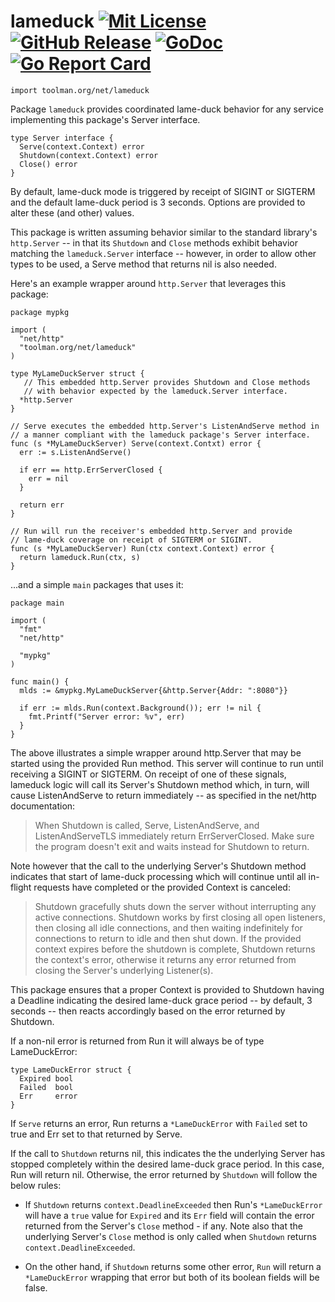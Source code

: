 
# lameduck [![Mit License][mit-img]][mit] [![GitHub Release][release-img]][release] [![GoDoc][godoc-img]][godoc] [![Go Report Card][reportcard-img]][reportcard]

`import toolman.org/net/lameduck`

Package `lameduck` provides coordinated lame-duck behavior for any service
implementing this package's Server interface.

    type Server interface {
      Serve(context.Context) error
      Shutdown(context.Context) error
      Close() error
    }

By default, lame-duck mode is triggered by receipt of SIGINT or SIGTERM
and the default lame-duck period is 3 seconds.  Options are provided to
alter these (and other) values.

This package is written assuming behavior similar to the standard library's
`http.Server` -- in that its `Shutdown` and `Close` methods exhibit behavior
matching the `lameduck.Server` interface -- however, in order to allow other
types to be used, a Serve method that returns nil is also needed.

Here's an example wrapper around `http.Server` that leverages this package:

    package mypkg

    import (
      "net/http"
      "toolman.org/net/lameduck"
    )

    type MyLameDuckServer struct {
       // This embedded http.Server provides Shutdown and Close methods
       // with behavior expected by the lameduck.Server interface.
      *http.Server
    }
    
    // Serve executes the embedded http.Server's ListenAndServe method in
    // a manner compliant with the lameduck package's Server interface.
    func (s *MyLameDuckServer) Serve(context.Contxt) error {
      err := s.ListenAndServe()
    
      if err == http.ErrServerClosed {
        err = nil
      }
    
      return err
    }
    
    // Run will run the receiver's embedded http.Server and provide
    // lame-duck coverage on receipt of SIGTERM or SIGINT.
    func (s *MyLameDuckServer) Run(ctx context.Context) error {
      return lameduck.Run(ctx, s)
    }

...and a simple `main` packages that uses it:

    package main

    import (
      "fmt"
      "net/http"

      "mypkg"
    )

    func main() {
      mlds := &mypkg.MyLameDuckServer{&http.Server{Addr: ":8080"}}

      if err := mlds.Run(context.Background()); err != nil {
        fmt.Printf("Server error: %v", err)
      }
    }

The above illustrates a simple wrapper around http.Server that may be started
using the provided Run method. This server will continue to run until receiving
a SIGINT or SIGTERM. On receipt of one of these signals, lameduck logic will
call its Server's Shutdown method which, in turn, will cause ListenAndServe
to return immediately -- as specified in the net/http documentation:

> When Shutdown is called, Serve, ListenAndServe, and ListenAndServeTLS
> immediately return ErrServerClosed. Make sure the program doesn't exit and
> waits instead for Shutdown to return.

Note however that the call to the underlying Server's Shutdown method indicates
that start of lame-duck processing which will continue until all in-flight
requests have completed or the provided Context is canceled:

> Shutdown gracefully shuts down the server without interrupting any active
> connections. Shutdown works by first closing all open listeners, then
> closing all idle connections, and then waiting indefinitely for connections
> to return to idle and then shut down. If the provided context expires before
> the shutdown is complete, Shutdown returns the context's error, otherwise it
> returns any error returned from closing the Server's underlying Listener(s).

This package ensures that a proper Context is provided to Shutdown having
a Deadline indicating the desired lame-duck grace period -- by default,
3 seconds -- then reacts accordingly based on the error returned by Shutdown.

If a non-nil error is returned from Run it will always be of type
LameDuckError:

    type LameDuckError struct {
      Expired bool
      Failed  bool
      Err     error
    }

If `Serve` returns an error, Run returns a `*LameDuckError` with `Failed` set to
true and Err set to that returned by Serve.

If the call to `Shutdown` returns nil, this indicates the the underlying Server
has stopped completely within the desired lame-duck grace period. In this case,
Run will return nil.  Otherwise, the error returned by `Shutdown` will follow
the below rules:

* If `Shutdown` returns `context.DeadlineExceeded` then Run's `*LameDuckError`
  will have a `true` value for `Expired` and its `Err` field will contain the
  error returned from the Server's `Close` method - if any.  Note also that the
  underlying Server's `Close` method is only called when `Shutdown` returns
  `context.DeadlineExceeded`.

* On the other hand, if `Shutdown` returns some other error, `Run` will return
  a `*LameDuckError` wrapping that error but both of its boolean fields will be
  false.


[mit-img]: http://img.shields.io/badge/License-MIT-c41e3a.svg
[mit]: https://github.com/tep/net-lameduck/blob/master/LICENSE

[release-img]: https://img.shields.io/github/release/tep/net-lameduck/all.svg
[release]: https://github.com/tep/net-lameduck/releases

[godoc-img]: https://pkg.go.dev/badge/toolman.org/net/lameduck.svg
[godoc]: https://pkg.go.dev/toolman.org/net/lameduck

[reportcard-img]: https://goreportcard.com/badge/toolman.org/net/lameduck
[reportcard]: https://goreportcard.com/report/toolman.org/net/lameduck

